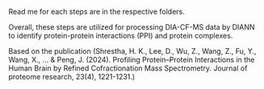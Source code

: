 Read me for each steps are in the respective folders.

Overall, these steps are utilized for processing DIA-CF-MS data by DIANN to identify protein-protein interactions (PPI) and protein complexes.

Based on the publication (Shrestha, H. K., Lee, D., Wu, Z., Wang, Z., Fu, Y., Wang, X., ... & Peng, J. (2024). Profiling Protein–Protein Interactions in the Human Brain by Refined Cofractionation Mass Spectrometry. Journal of proteome research, 23(4), 1221-1231.)
